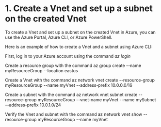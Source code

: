 # 1. Create a Vnet and set up a subnet on the created Vnet

To create a Vnet and set up a subnet on the created Vnet in Azure, you can use the Azure Portal, Azure CLI, or Azure PowerShell.

Here is an example of how to create a Vnet and a subnet using Azure CLI:

First, log in to your Azure account using the command _az login_

Create a resource group with the command az group create --name myResourceGroup --location eastus

Create a Vnet with the command az network vnet create --resource-group myResourceGroup --name myVnet --address-prefix 10.0.0.0/16

Create a subnet with the command az network vnet subnet create --resource-group myResourceGroup --vnet-name myVnet --name mySubnet --address-prefix 10.0.1.0/24

Verify the Vnet and subnet with the command az network vnet show --resource-group myResourceGroup --name myVnet
